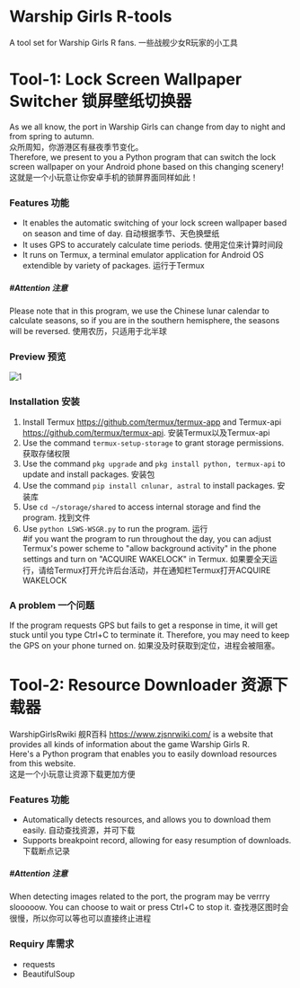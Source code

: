 # Warship Girls R-tools
A tool set for Warship Girls R fans.  一些战舰少女R玩家的小工具

# Tool-1: Lock Screen Wallpaper Switcher 锁屏壁纸切换器
As we all know, the port in Warship Girls can change from day to night and from spring to autumn.   
众所周知，你游港区有昼夜季节变化。  
Therefore, we present to you a Python program that can switch the lock screen wallpaper on your Android phone based on this changing scenery!  
这就是一个小玩意让你安卓手机的锁屏界面同样如此！
### Features 功能
* It enables the automatic switching of your lock screen wallpaper based on season and time of day. 自动根据季节、天色换壁纸  
* It uses GPS to accurately calculate time periods. 使用定位来计算时间段  
* It runs on Termux, a terminal emulator application for Android OS extendible by variety of packages. 运行于Termux
##### #Attention 注意
Please note that in this program, we use the Chinese lunar calendar to calculate seasons, so if you are in the southern hemisphere, the seasons will be reversed.  使用农历，只适用于北半球
### Preview 预览
![1](https://github.com/Octopustank/WarshipGirlsR-tools/assets/113182591/6be832aa-dafd-4e92-9acb-1eda594315ed)
### Installation 安装
1. Install Termux <https://github.com/termux/termux-app> and Termux-api <https://github.com/termux/termux-api>. 安装Termux以及Termux-api  
2. Use the command `termux-setup-storage` to grant storage permissions. 获取存储权限  
3. Use the command `pkg upgrade` and `pkg install python, termux-api` to update and install packages. 安装包  
4. Use the command `pip install cnlunar, astral` to install packages. 安装库  
5. Use `cd ~/storage/shared` to access internal storage and find the program. 找到文件  
6. Use `python LSWS-WSGR.py` to run the program. 运行  
#if you want the program to run throughout the day, you can adjust Termux's power scheme to "allow background activity" in the phone settings and turn on "ACQUIRE WAKELOCK" in Termux. 如果要全天运行，请给Termux打开允许后台活动，并在通知栏Termux打开ACQUIRE WAKELOCK
### A problem 一个问题
If the program requests GPS but fails to get a response in time, it will get stuck until you type Ctrl+C to terminate it. Therefore, you may need to keep the GPS on your phone turned on. 如果没及时获取到定位，进程会被阻塞。
# Tool-2: Resource Downloader 资源下载器
WarshipGirlsRwiki 舰R百科 <https://www.zjsnrwiki.com/> is a website that provides all kinds of information about the game Warship Girls R.  
Here's a Python program that enables you to easily download resources from this website.  
这是一个小玩意让资源下载更加方便
### Features 功能
* Automatically detects resources, and allows you to download them easily. 自动查找资源，并可下载  
* Supports breakpoint record, allowing for easy resumption of downloads. 下载断点记录  
##### #Attention 注意
When detecting images related to the port, the program may be verrry slooooow. You can choose to wait or press Ctrl+C to stop it. 查找港区图时会很慢，所以你可以等也可以直接终止进程
### Requiry 库需求
* requests  
* BeautifulSoup
